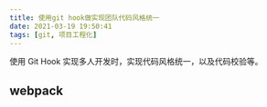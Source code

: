 ```yaml
---
title: 使用git hook做实现团队代码风格统一
date: 2021-03-19 19:50:41
tags: [git, 项目工程化]
---
```


使用 Git Hook 实现多人开发时，实现代码风格统一，以及代码校验等。

<!--more-->

## webpack
